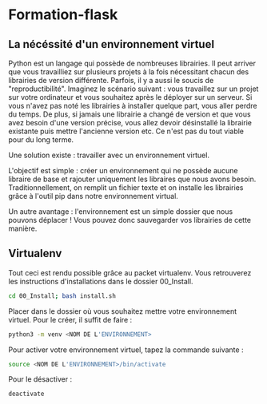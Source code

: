 # Formation-flask

## La nécéssité d'un environnement virtuel

 Python est un langage qui possède de nombreuses librairies. Il peut arriver que vous travailliez sur plusieurs projets à la fois nécessitant chacun des librairies de version différente. Parfois, il y a aussi le soucis de "reproductibilité". Imaginez le scénario suivant : vous travaillez sur un projet sur votre ordinateur et vous souhaitez après le déployer sur un serveur. Si vous n'avez pas noté les librairies à installer quelque part, vous aller perdre du temps. De plus, si jamais une librairie a changé de version et que vous avez besoin d'une version précise, vous allez devoir désinstallé la librairie existante puis mettre l'ancienne version etc. Ce n'est pas du tout viable pour du long terme.
 
Une solution existe : travailler avec un environnement virtuel.

L'objectif est simple : créer un environnement qui ne possède aucune libraire de base et rajouter uniquement les libraires que nous avons besoin. Traditionnellement, on remplit un fichier texte et on installe les librairies grâce à l'outil pip dans notre environnement virtual.

Un autre avantage : l'environnement est un simple dossier que nous pouvons déplacer ! Vous pouvez donc sauvegarder vos librairies de cette manière.

## Virtualenv


Tout ceci est rendu possible grâce au packet virtualenv. Vous retrouverez les instructions d'installations dans le dossier 00_Install. 

```bash
cd 00_Install; bash install.sh
```

Placer dans le dossier où vous souhaitez mettre votre environnement virtuel. Pour le créer, il suffit de faire :

```bash
python3 -m venv <NOM DE L'ENVIRONNEMENT>
```

Pour activer votre environnement virtuel, tapez la commande suivante :

```bash
source <NOM DE L'ENVIRONNEMENT>/bin/activate
```

Pour le désactiver :
```bash
deactivate
```
